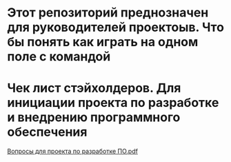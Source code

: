 # Этот репозиторий преднозначен для руководителей проектоыв. Что бы понять как играть на одном поле с командой
# Чек лист стэйхолдеров. Для инициации проекта по разработке и внедрению программного обеспечения
[Вопросы для проекта по разработке ПО.pdf](https://github.com/antonkuklin006/1C_Task_tracker/files/13950887/default.pdf)
